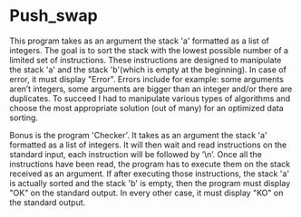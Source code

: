 # Push_swap

This program takes as an argument the stack 'a' formatted as a list of integers. 
The goal is to sort the stack with the lowest possible number of a limited set of instructions. 
These instructions are designed to manipulate the stack 'a' and the stack 'b'(which is empty at the beginning).
In case of error, it must display "Error". Errors include for example: some arguments aren’t integers, some arguments are bigger than an integer and/or there are duplicates.
To succeed I had to manipulate various types of algorithms and choose the most appropriate solution (out of many) for an optimized data sorting.

Bonus is the program 'Checker'. It takes as an argument the stack 'a' formatted as a list of integers.
It will then wait and read instructions on the standard input, each instruction will be followed by ’\n’. Once all the instructions have been read, the program has to execute them on the stack received as an argument.
If after executing those instructions, the stack 'a' is actually sorted and the stack 'b' is empty, then the program must display "OK" on the standard output.
In every other case, it must display "KO" on the standard output.
